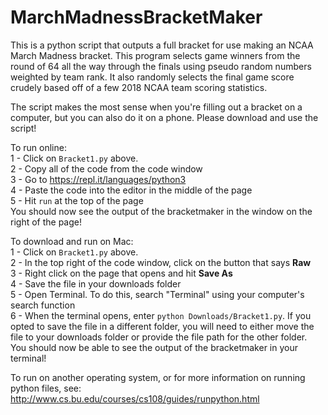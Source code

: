 # MarchMadnessBracketMaker
This is a python script that outputs a full bracket for use making an NCAA March Madness bracket. This program selects game winners from the round of 64 all the way through the finals using pseudo random numbers weighted by team rank. It also randomly selects the final game score crudely based off of a few 2018 NCAA team scoring statistics.

The script makes the most sense when you're filling out a bracket on a computer, but you can also do it on a phone. Please download and use the script!

To run online: <br>
1 - Click on `Bracket1.py` above. <br>
2 - Copy all of the code from the code window <br>
3 - Go to https://repl.it/languages/python3 <br>
4 - Paste the code into the editor in the middle of the page <br>
5 - Hit `run` at the top of the page <br>
You should now see the output of the bracketmaker in the window on the right of the page!

To download and run on Mac: <br>
1 - Click on `Bracket1.py` above. <br>
2 - In the top right of the code window, click on the button that says **Raw** <br>
3 - Right click on the page that opens and hit **Save As** <br>
4 - Save the file in your downloads folder <br>
5 - Open Terminal. To do this, search "Terminal" using your computer's search function <br>
6 - When the terminal opens, enter `python Downloads/Bracket1.py`. If you opted to save the file in a different folder, you will need to either move the file to your downloads folder or provide the file path for the other folder. <br>
You should now be able to see the output of the bracketmaker in your terminal!

To run on another operating system, or for more information on running python files, see:
http://www.cs.bu.edu/courses/cs108/guides/runpython.html
